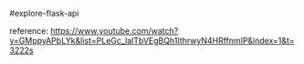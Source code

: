 #explore-flask-api

reference: https://www.youtube.com/watch?v=GMppyAPbLYk&list=PLeGc_lalTbVEgBQh1IthrwyN4HRffnmIP&index=1&t=3222s